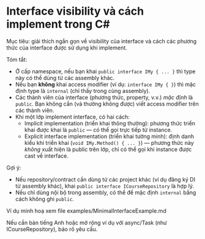 ﻿# Interface visibility và cách implement trong C#

Mục tiêu: giải thích ngắn gọn về visibility của interface và cách các phương thức của interface được sử dụng khi implement.

Tóm tắt:
- Ở cấp namespace, nếu bạn khai `public interface IMy { ... }` thì type này có thể dùng từ các assembly khác.
- Nếu bạn **không** khai access modifier (ví dụ: `interface IMy { }`) thì mặc định type là `internal` (chỉ thấy trong cùng assembly).
- Các thành viên của interface (phương thức, property, v.v.) _mặc định_ là `public`. Bạn không cần (và thường không được) viết access modifier trên các thành viên.
- Khi một lớp implement interface, có hai cách:
  - Implicit implementation (triển khai thông thường): phương thức triển khai được khai là `public` — có thể gọi trực tiếp từ instance.
  - Explicit interface implementation (triển khai tường minh): định danh kiểu khi triển khai (`void IMy.Method() { ... }`) — phương thức này *không* xuất hiện là public trên lớp, chỉ có thể gọi khi instance được cast về interface.

Gợi ý:
- Nếu repository/contract cần dùng từ các project khác (ví dụ đăng ký DI từ assembly khác), khai `public interface ICourseRepository` là hợp lý.
- Nếu chỉ dùng nội bộ trong assembly, có thể để mặc định `internal` bằng cách không ghi `public`.

Ví dụ minh hoạ xem file examples/MinimalInterfaceExample.md

Nếu cần bản tiếng Anh hoặc mở rộng ví dụ với async/Task (như ICourseRepository), báo rõ yêu cầu.